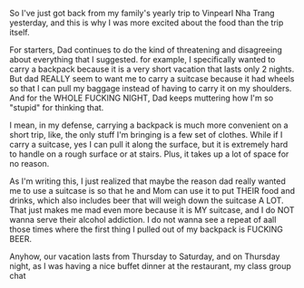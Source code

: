 So I've just got back from my family's yearly trip to Vinpearl Nha Trang yesterday, and this is why I was more excited about the food than the trip itself.

For starters, Dad continues to do the kind of threatening and disagreeing about everything that I suggested. for example, I specifically wanted to carry a backpack because it is a very short vacation that lasts only 2 nights. But dad REALLY seem to want me to carry a suitcase because it had wheels so that I can pull my baggage instead of having to carry it on my shoulders. And for the WHOLE FUCKING NIGHT, Dad keeps muttering how I'm so "stupid" for thinking that.

I mean, in my defense, carrying a backpack is much more convenient on a short trip, like, the only stuff I'm bringing is a few set of clothes. While if I carry a suitcase, yes I can pull it along the surface, but it is extremely hard to handle on a rough surface or at stairs. Plus, it takes up a lot of space for no reason.

As I'm writing this, I just realized that maybe the reason dad really wanted me to use a suitcase is so that he and Mom can use it to put THEIR food and drinks, which also includes beer that will weigh down the suitcase A LOT. That just makes me mad even more because it is MY suitcase, and I do NOT wanna serve their alcohol addiction. I do not wanna see a repeat of aall those times where the first thing I pulled out of my backpack is FUCKING BEER.

Anyhow, our vacation lasts from Thursday to Saturday, and on Thursday night, as I was having a nice buffet dinner at the restaurant, my class group chat 